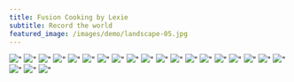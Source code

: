 ```yaml
---
title: Fusion Cooking by Lexie
subtitle: Record the world
featured_image: /images/demo/landscape-05.jpg
---
```

<div class="gallery" data-columns="3">
    <img src="/images/Lexie_Lin_photos/Fusion Cooking/IMG_9391.jpg">"
    <img src="/images/Lexie_Lin_photos/Fusion Cooking/IMG_9390.jpg">"
    <img src="/images/Lexie_Lin_photos/Fusion Cooking/IMG_9392.jpg">"
    <img src="/images/Lexie_Lin_photos/Fusion Cooking/IMG_9378.JPG">"
    <img src="/images/Lexie_Lin_photos/Fusion Cooking/IMG_9393.jpg">"
    <img src="/images/Lexie_Lin_photos/Fusion Cooking/IMG_9368.JPG">"
    <img src="/images/Lexie_Lin_photos/Fusion Cooking/IMG_9369.JPG">"
    <img src="/images/Lexie_Lin_photos/Fusion Cooking/IMG_9394.jpg">"
    <img src="/images/Lexie_Lin_photos/Fusion Cooking/IMG_9395.jpg">"
    <img src="/images/Lexie_Lin_photos/Fusion Cooking/IMG_9367.JPG">"
    <img src="/images/Lexie_Lin_photos/Fusion Cooking/IMG_9373.JPG">"
    <img src="/images/Lexie_Lin_photos/Fusion Cooking/IMG_9372.JPG">"
    <img src="/images/Lexie_Lin_photos/Fusion Cooking/IMG_9366.JPG">"
    <img src="/images/Lexie_Lin_photos/Fusion Cooking/IMG_9370.JPG">"
    <img src="/images/Lexie_Lin_photos/Fusion Cooking/IMG_9365.JPG">"
    <img src="/images/Lexie_Lin_photos/Fusion Cooking/IMG_9371.JPG">"
    <img src="/images/Lexie_Lin_photos/Fusion Cooking/IMG_9375.JPG">"
    <img src="/images/Lexie_Lin_photos/Fusion Cooking/IMG_9374.JPG">"
    <img src="/images/Lexie_Lin_photos/Fusion Cooking/IMG_9389.jpg">"
    <img src="/images/Lexie_Lin_photos/Fusion Cooking/IMG_9376.JPG">"
    <img src="/images/Lexie_Lin_photos/Fusion Cooking/IMG_9377.JPG">"
    <img src="/images/Lexie_Lin_photos/Fusion Cooking/IMG_9388.jpg">"
</div>